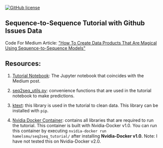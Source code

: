 [![GitHub license](https://img.shields.io/github/license/hamelsmu/Seq2Seq_Tutorial.svg)](https://github.com/hamelsmu/Seq2Seq_Tutorial/blob/master/LICENSE)

## Sequence-to-Sequence Tutorial with Github Issues Data
Code For Medium Article: ["How To Create Data Products That Are Magical Using Sequence-to-Sequence Models"]()

## Resources:

1. [Tutorial Notebook](https://nbviewer.jupyter.org/github/hamelsmu/Seq2Seq_Tutorial/blob/master/notebooks/Tutorial.ipynb):  The Jupyter notebook that coincides with the Medium post.

2. [seq2seq_utils.py](./notebooks/seq2seq_utils.py):  convenience functions that are used in the tutorial notebook to make predictions.

3. [ktext](https://github.com/hamelsmu/ktext): this library is used in the tutorial to clean data.  This library can be installed with `pip`.  

4. [Nvidia Docker Container](https://hub.docker.com/r/hamelsmu/seq2seq_tutorial/): contains all libraries that are required to run the tutorial.  This container is built with Nvidia-Docker v1.0.  You can run this container by executing `nvidia-docker run hamelsmu/seq2seq_tutorial/` after installing **Nvidia-Docker v1.0.** Note: I have not tested this on Nvidia-Docker v2.0.

